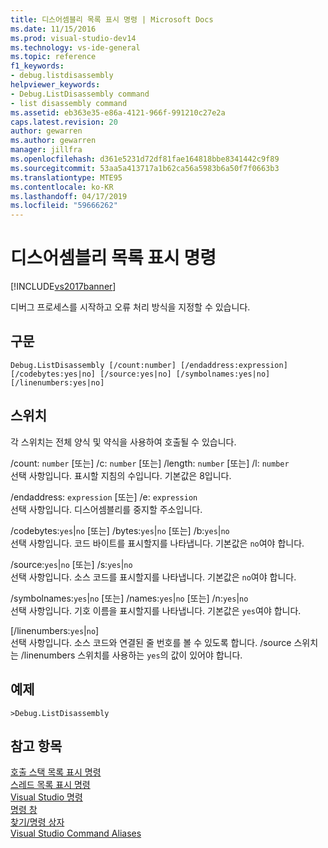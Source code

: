 ```yaml
---
title: 디스어셈블리 목록 표시 명령 | Microsoft Docs
ms.date: 11/15/2016
ms.prod: visual-studio-dev14
ms.technology: vs-ide-general
ms.topic: reference
f1_keywords:
- debug.listdisassembly
helpviewer_keywords:
- Debug.ListDisassembly command
- list disassembly command
ms.assetid: eb363e35-e86a-4121-966f-991210c27e2a
caps.latest.revision: 20
author: gewarren
ms.author: gewarren
manager: jillfra
ms.openlocfilehash: d361e5231d72df81fae164818bbe8341442c9f89
ms.sourcegitcommit: 53aa5a413717a1b62ca56a5983b6a50f7f0663b3
ms.translationtype: MTE95
ms.contentlocale: ko-KR
ms.lasthandoff: 04/17/2019
ms.locfileid: "59666262"
---
```

# <a name="list-disassembly-command"></a>디스어셈블리 목록 표시 명령
[!INCLUDE[vs2017banner](../../includes/vs2017banner.md)]

디버그 프로세스를 시작하고 오류 처리 방식을 지정할 수 있습니다.  
  
## <a name="syntax"></a>구문  
  
```  
Debug.ListDisassembly [/count:number] [/endaddress:expression]  
[/codebytes:yes|no] [/source:yes|no] [/symbolnames:yes|no]  
[/linenumbers:yes|no]  
```  
  
## <a name="switches"></a>스위치  
 각 스위치는 전체 양식 및 약식을 사용하여 호출될 수 있습니다.  
  
 /count: `number` [또는] /c: `number` [또는] /length: `number` [또는] /l: `number`  
 선택 사항입니다. 표시할 지침의 수입니다. 기본값은 8입니다.  
  
 /endaddress: `expression` [또는] /e: `expression`  
 선택 사항입니다. 디스어셈블리를 중지할 주소입니다.  
  
 /codebytes:`yes`&#124;`no` [또는] /bytes:`yes`&#124;`no` [또는] /b:`yes`&#124;`no`  
 선택 사항입니다. 코드 바이트를 표시할지를 나타냅니다. 기본값은 `no`여야 합니다.  
  
 /source:`yes`&#124;`no` [또는] /s:`yes`&#124;`no`  
 선택 사항입니다. 소스 코드를 표시할지를 나타냅니다. 기본값은 `no`여야 합니다.  
  
 /symbolnames:`yes`&#124;`no` [또는] /names:`yes`&#124;`no` [또는] /n:`yes`&#124;`no`  
 선택 사항입니다. 기호 이름을 표시할지를 나타냅니다. 기본값은 `yes`여야 합니다.  
  
 [/linenumbers:`yes`&#124;`no`]  
 선택 사항입니다. 소스 코드와 연결된 줄 번호를 볼 수 있도록 합니다. /source 스위치는 /linenumbers 스위치를 사용하는 `yes`의 값이 있어야 합니다.  
  
## <a name="example"></a>예제  
  
```  
>Debug.ListDisassembly  
```  
  
## <a name="see-also"></a>참고 항목  
 [호출 스택 목록 표시 명령](../../ide/reference/list-call-stack-command.md)   
 [스레드 목록 표시 명령](../../ide/reference/list-threads-command.md)   
 [Visual Studio 명령](../../ide/reference/visual-studio-commands.md)   
 [명령 창](../../ide/reference/command-window.md)   
 [찾기/명령 상자](../../ide/find-command-box.md)   
 [Visual Studio Command Aliases](../../ide/reference/visual-studio-command-aliases.md)
